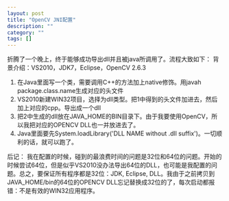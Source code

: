```yaml
---
layout: post
title: "OpenCV JNI配置"
description: ""
category: ""
tags: []
---
```



折腾了一个晚上，终于能够成功导出dll并且被java所调用了。流程大致如下：
背景介绍：VS2010，JDK7，Eclipse，OpenCV 2.6.3

1. 在Java里面写一个类，需要调用C++的方法加上native修饰。用javah package.class.name生成对应的头文件
2. VS2010新建WIN32项目，选择为dll类型。把1中得到的头文件加进去，然后加上对应的cpp。导出成一个dll
3. 把2中生成的dll放在JAVA_HOME的BIN目录下。由于我要使用OpenCV，所以我把对应的OPENCV DLL也一并放进去了。
4. Java里面要先System.loadLibrary('DLL NAME without .dll suffix')。一切顺利的话，就可以跑了。


后记：
我在配置的时候，碰到的最浪费时间的问题是32位和64位的问题。开始的时候尝试64位，但是似乎VS2010没办法导出64位的DLL，也可能是我配置的问题。总之，要保证所有程序都是32位：JDK, Eclipse, DLL。我由于之前拷贝到JAVA_HOME/bin的64位的OPENCV DLL忘记替换成32位的了，每次启动都报错：不是有效的WIN32应用程序。

